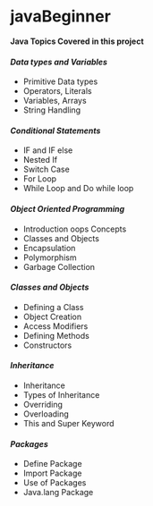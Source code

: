 # javaBeginner

**Java Topics Covered in this project**

#### *Data types and Variables*

- Primitive Data types
- Operators, Literals
- Variables, Arrays
- String Handling

#### *Conditional Statements*

- IF and IF else
- Nested If
- Switch Case
- For Loop
- While Loop and Do while loop

#### *Object Oriented Programming*

- Introduction oops Concepts
- Classes and Objects
- Encapsulation
- Polymorphism
- Garbage Collection

#### *Classes and Objects*

- Defining a Class
- Object Creation
- Access Modifiers
- Defining Methods
- Constructors

#### *Inheritance*

- Inheritance
- Types of Inheritance
- Overriding
- Overloading
- This and Super Keyword

#### *Packages*

- Define Package
- Import Package
- Use of Packages
- Java.lang Package
